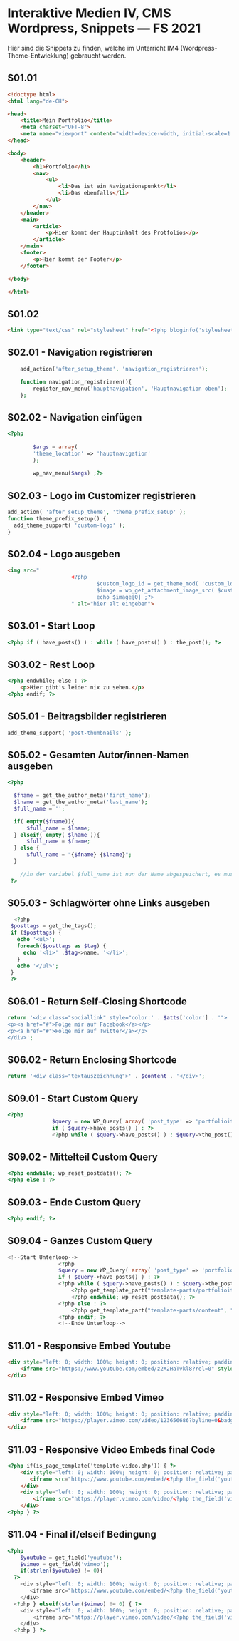 # Interaktive Medien IV, CMS Wordpress, Snippets — FS 2021
Hier sind die Snippets zu finden, welche im Unterricht IM4 (Wordpress-Theme-Entwicklung) gebraucht werden.

## S01.01
```html
<!doctype html>
<html lang="de-CH">

<head>
    <title>Mein Portfolio</title>
    <meta charset="UFT-8">
    <meta name="viewport" content="width=device-width, initial-scale=1.0, minimum-scale=1.0,user-scalable=yes">
</head>

<body>
    <header>
        <h1>Portfolio</h1>
        <nav>
            <ul>
                <li>Das ist ein Navigationspunkt</li>
                <li>Das ebenfalls</li>
            </ul>
        </nav>
    </header>
    <main>
        <article>
            <p>Hier kommt der Hauptinhalt des Protfolios</p>
        </article>
    </main>
    <footer>
        <p>Hier kommt der Footer</p>
    </footer>

</body>

</html>
```
## S01.02
```html
<link type="text/css" rel="stylesheet" href="<?php bloginfo('stylesheet_url') ;?>">
```
## S02.01 - Navigation registrieren
```PHP
    add_action('after_setup_theme', 'navigation_registrieren');

    function navigation_registrieren(){
        register_nav_menu('hauptnavigation', 'Hauptnavigation oben');
    };
```
## S02.02 - Navigation einfügen
```PHP
<?php 
            
        $args = array(
        'theme_location' => 'hauptnavigation'
        );
            
        wp_nav_menu($args) ;?>
```
## S02.03 - Logo im Customizer registrieren
```PHP
add_action( 'after_setup_theme', 'theme_prefix_setup' );
function theme_prefix_setup() {
  add_theme_support( 'custom-logo' );
}
```
## S02.04 - Logo ausgeben
```HTML
<img src="
                    <?php     
                            $custom_logo_id = get_theme_mod( 'custom_logo' );
                            $image = wp_get_attachment_image_src( $custom_logo_id , 'full' );
                            echo $image[0] ;?>
                    " alt="hier alt eingeben">
```
## S03.01 - Start Loop
```PHP
<?php if ( have_posts() ) : while ( have_posts() ) : the_post(); ?>
```
## S03.02 - Rest Loop
```HTML
<?php endwhile; else : ?>
    <p>Hier gibt's leider nix zu sehen.</p>
<?php endif; ?>
```
## S05.01 - Beitragsbilder registrieren
```PHP
add_theme_support( 'post-thumbnails' );
```
## S05.02 - Gesamten Autor/innen-Namen ausgeben
```PHP
<?php

  $fname = get_the_author_meta('first_name');
  $lname = get_the_author_meta('last_name');
  $full_name = '';

  if( empty($fname)){
      $full_name = $lname;
  } elseif( empty( $lname )){
      $full_name = $fname;
  } else {
      $full_name = "{$fname} {$lname}";
  }

	//in der variabel $full_name ist nun der Name abgespeichert, es muss nur noch dieser mit PHP (echo) ausgegeben werden.
 ?>
 ```
 ## S05.03 - Schlagwörter ohne Links ausgeben
 ```PHP
   <?php
  $posttags = get_the_tags();
  if ($posttags) {
    echo '<ul>';
    foreach($posttags as $tag) {
      echo '<li>' .$tag->name. '</li>';
    }
    echo '</ul>';
  }
  ?>
  ```
  ## S06.01 - Return Self-Closing Shortcode
  ```PHP
  return '<div class="sociallink" style="color:' . $atts['color'] . '">
  <p><a href="#">Folge mir auf Facebook</a></p>
  <p><a href="#">Folge mir auf Twitter</a></p>
  </div>';
  ```
  ## S06.02 - Return Enclosing Shortcode
  ```PHP
  return '<div class="textauszeichnung">' . $content . '</div>';
  ```
  ## S09.01 - Start Custom Query
  ```PHP
  <?php
                $query = new WP_Query( array( 'post_type' => 'portfolioitem') );
                if ( $query->have_posts() ) : ?>
                <?php while ( $query->have_posts() ) : $query->the_post(); ?>
```
## S09.02 - Mittelteil Custom Query
```PHP
<?php endwhile; wp_reset_postdata(); ?>
<?php else : ?>
```
## S09.03 - Ende Custom Query
```PHP
<?php endif; ?>
```
## S09.04 - Ganzes Custom Query
```PHP
<!--Start Unterloop-->
                <?php
                $query = new WP_Query( array( 'post_type' => 'portfolioitem') );
                if ( $query->have_posts() ) : ?>
                <?php while ( $query->have_posts() ) : $query->the_post(); ?>
                    <?php get_template_part("template-parts/portfolioitems-box"); ?>
                    <?php endwhile; wp_reset_postdata(); ?>
                <?php else : ?>
                    <?php get_template_part("template-parts/content", "error"); ?>
                <?php endif; ?>
                <!--Ende Unterloop-->
```
## S11.01 - Responsive Embed Youtube
```HTML
<div style="left: 0; width: 100%; height: 0; position: relative; padding-bottom: 56.25%;">
	<iframe src="https://www.youtube.com/embed/z2X2HaTvkl8?rel=0" style="border: 0; top: 0; left: 0; width: 100%; height: 100%; position: absolute;" allowfullscreen scrolling="no" allow="encrypted-media; accelerometer; gyroscope; picture-in-picture"></iframe>
</div>
```
## S11.02 - Responsive Embed Vimeo
```HTML
<div style="left: 0; width: 100%; height: 0; position: relative; padding-bottom: 56.25%;">
	<iframe src="https://player.vimeo.com/video/123656686?byline=0&badge=0&portrait=0&title=0" style="border: 0; top: 0; left: 0; width: 100%; height: 100%; position: absolute;" allowfullscreen scrolling="no" allow="encrypted-media"></iframe>
</div>
```
## S11.03 - Responsive Video Embeds final Code
```HTML
<?php if(is_page_template('template-video.php')) { ?>
    <div style="left: 0; width: 100%; height: 0; position: relative; padding-bottom: 56.25%;">
  	   <iframe src="https://www.youtube.com/embed/<?php the_field('youtube') ?>?rel=0" style="border: 0; top: 0; left: 0; width: 100%; height: 100%; position: absolute;" allowfullscreen scrolling="no" allow="encrypted-media; accelerometer; gyroscope; picture-in-picture"></iframe>
    </div>
    <div style="left: 0; width: 100%; height: 0; position: relative; padding-bottom: 56.25%;">
    	<iframe src="https://player.vimeo.com/video/<?php the_field('vimeo') ?>?byline=0&badge=0&portrait=0&title=0" style="border: 0; top: 0; left: 0; width: 100%; height: 100%; position: absolute;" allowfullscreen scrolling="no" allow="encrypted-media"></iframe>
    </div>
<?php } ?>
```
## S11.04 - Final if/elseif Bedingung
```PHP
<?php
    $youtube = get_field('youtube');
    $vimeo = get_field('vimeo');
    if(strlen($youtube) != 0){
  ?>
    <div style="left: 0; width: 100%; height: 0; position: relative; padding-bottom: 56.25%;">
  	   <iframe src="https://www.youtube.com/embed/<?php the_field('youtube') ?>?rel=0" style="border: 0; top: 0; left: 0; width: 100%; height: 100%; position: absolute;" allowfullscreen scrolling="no" allow="encrypted-media; accelerometer; gyroscope; picture-in-picture"></iframe>
    </div>
  <?php } elseif(strlen($vimeo) != 0) { ?>
    <div style="left: 0; width: 100%; height: 0; position: relative; padding-bottom: 56.25%;">
    	<iframe src="https://player.vimeo.com/video/<?php the_field('vimeo') ?>?byline=0&badge=0&portrait=0&title=0" style="border: 0; top: 0; left: 0; width: 100%; height: 100%; position: absolute;" allowfullscreen scrolling="no" allow="encrypted-media"></iframe>
    </div>
  <?php } ?>
 ```
 
